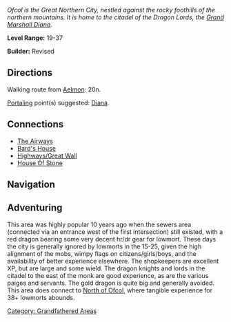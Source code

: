 *Ofcol is the Great Northern City, nestled against the rocky foothills
of the northern mountains. It is home to the citadel of the Dragon
Lords, the [Grand Marshall Diana](Marshall_Diana.md "wikilink").*

**Level Range:** 19-37

**Builder:** Revised

## Directions

Walking route from [Aelmon](Aelmon.md "wikilink"): 20n.

[Portaling](Portal.md "wikilink") point(s) suggested:
[Diana](Marshall_Diana.md "wikilink").

## Connections

-   [The Airways](:Category:Airways.md "wikilink")
-   [Bard's House](:Category:Bard's_House.md "wikilink")
-   [Highways/Great Wall](:Category:Highways/Great_Wall.md "wikilink")
-   [House Of Stone](:Category:House_Of_Stone.md "wikilink")

## Navigation

## Adventuring

This area was highly popular 10 years ago when the sewers area
(connected via an entrance west of the first intersection) still
existed, with a red dragon bearing some very decent hr/dr gear for
lowmort. These days the city is generally ignored by lowmorts in the
15-25, given the high alignment of the mobs, wimpy flags on
citizens/girls/boys, and the availability of better experience
elsewhere. The shopkeepers are excellent XP, but are large and some
wield. The dragon knights and lords in the citadel to the east of the
monk are good experience, as are the various paiges and servants. The
gold dragon is quite big and generally avoided. This area does connect
to [North of Ofcol](:Category:_North_Of_Ofcol.md "wikilink"), where
tangible experience for 38+ lowmorts abounds.

[Category: Grandfathered
Areas](Category:_Grandfathered_Areas "wikilink")
